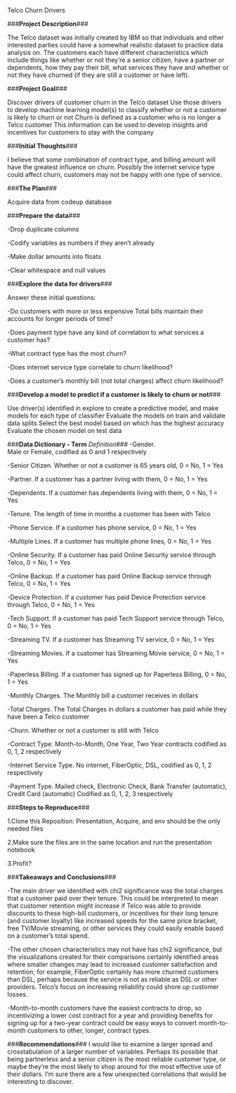 Telco Churn Drivers


###**Project Description**###

The Telco dataset was initially created by IBM so that individuals and other interested parties could have a somewhat realistic dataset to practice data analysis on. The customers each have different characteristics which include things like whether or not they’re a senior citizen, have a partner or dependents, how they pay their bill, what services they have and whether or not they have churned (if they are still a customer or have left).



###**Project Goal**###

Discover drivers of customer churn in the Telco dataset
Use those drivers to develop machine learning model(s) to classify whether or not a customer is likely to churn or not
Churn is defined as a customer who is no longer a Telco customer
This information can be used to develop insights and incentives for customers to stay with the company



###**Initial Thoughts**###

I believe that some combination of contract type, and billing amount will have the greatest influence on churn.
Possibly the internet service type could affect churn, customers may not be happy with one type of service. 

###**The Plan**###

Acquire data from codeup database



###**Prepare the data**###


-Drop duplicate columns

-Codify variables as numbers if they aren’t already

-Make dollar amounts into floats

-Clear whitespace and null values


###**Explore the data for drivers**###


Answer these initial questions:

-Do customers with more or less expensive Total bills maintain their accounts for longer periods of time?

-Does payment type have any kind of correlation to what services a customer has?

-What contract type has the most churn?

-Does internet service type correlate to churn likelihood?

-Does a customer’s monthly bill (not total charges) affect churn likelihood?



###**Develop a model to predict if a customer is likely to churn or not**###

Use driver(s) identified in explore to create a predictive model, and make models for each type of classifier
Evaluate the models on train and validate data splits
Select the best model based on which has the highest accuracy
Evaluate the chosen model on test data


###**Data Dictionary - Term**         *Definition*###
-Gender.    
Male or Female, codified as 0 and 1 respectively

-Senior Citizen. 
Whether or not a customer is 65 years old, 0 = No, 1 = Yes

-Partner. 
If a customer has a partner living with them, 0 = No, 1 = Yes

-Dependents. 
If a customer has dependents living with them, 0 = No, 1 = Yes

-Tenure. 
The length of time in months a customer has been with Telco

-Phone Service. 
If a customer has phone service, 0 = No, 1 = Yes

-Multiple Lines. 
If a customer has multiple phone lines, 0 = No, 1 = Yes

-Online Security. 
If a customer has paid Online Security service through Telco, 0 = No, 1 = Yes

-Online Backup. 
If a customer has paid Online Backup service through Telco, 0 = No, 1 = Yes

-Device Protection. 
If a customer has paid Device Protection service through Telco, 0 = No, 1 = Yes

-Tech Support. 
If a customer has paid Tech Support service through Telco, 0 = No, 1 = Yes

-Streaming TV. 
If a customer has Streaming TV service, 0 = No, 1 = Yes

-Streaming Movies.
If a customer has Streaming Movie service, 0 = No, 1 = Yes

-Paperless Billing.
If a customer has signed up for Paperless Billing, 0 = No, 1 = Yes

-Monthly Charges.
The Monthly bill a customer receives in dollars

-Total Charges.
The Total Charges in dollars a customer has paid while they have been a Telco customer

-Churn.
Whether or not a customer is still with Telco

-Contract Type.
Month-to-Month, One Year, Two Year contracts codified as 0, 1, 2 respectively

-Internet Service Type.
No internet, FiberOptic, DSL, codified as 0, 1, 2 respectively

-Payment Type.
Mailed check, Electronic Check, Bank Transfer (automatic), Credit Card (automatic)
Codified as 0, 1, 2, 3 respectively



###**Steps to Reproduce**###

1.Clone this Reposition: Presentation, Acquire, and env should be the only needed files

2.Make sure the files are in the same location and run the presentation notebook

3.Profit?


###**Takeaways and Conclusions**###


   -The main driver we identified with chi2 significance was the total charges that a customer paid over their tenure. This could be interpreted to mean that customer retention might increase if Telco was able to provide discounts to these high-bill customers, or incentives for their long tenure (and customer loyalty) like increased speeds for the same price bracket, free TV/Movie streaming, or other services they could easily enable based on a customer’s total spend. 


   -The other chosen characteristics may not have has chi2 significance, but the visualizations created for their comparisons certainly identified areas where smaller changes may lead to increased customer satisfaction and retention; for example, FiberOptic certainly has more churned customers than DSL, perhaps because the service is not as reliable as DSL or other providers. Telco’s focus on increasing reliability could shore up customer losses. 


   -Month-to-month customers have the easiest contracts to drop, so incentivizing a lower cost contract for a year and providing benefits for signing up for a two-year contract could be easy ways to convert month-to-month customers to other, longer, contract types. 


###**Recommendations**###
  I would like to examine a larger spread and crosstabulation of a larger number of variables.
  Perhaps its possible that being partnerless and a senior citizen is the most reliable customer
  type, or maybe they’re the most likely to shop around for the most effective use of their
  dollars. I’m sure there are a few unexpected correlations that would be interesting to discover. 
